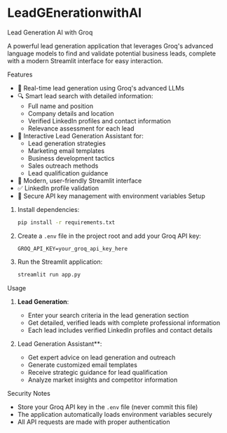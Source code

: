 # LeadGEnerationwithAI

Lead Generation AI with Groq

A powerful lead generation application that leverages Groq's advanced language models to find and validate potential business leads, complete with a modern Streamlit interface for easy interaction.

Features

- 🎯 Real-time lead generation using Groq's advanced LLMs
- 🔍 Smart lead search with detailed information:
  - Full name and position
  - Company details and location
  - Verified LinkedIn profiles and contact information
  - Relevance assessment for each lead
- 💬 Interactive Lead Generation Assistant for:
  - Lead generation strategies
  - Marketing email templates
  - Business development tactics
  - Sales outreach methods
  - Lead qualification guidance
- 🎨 Modern, user-friendly Streamlit interface
- ✅ LinkedIn profile validation
- 🔐 Secure API key management with environment variables
 Setup

1. Install dependencies:
   ```bash
   pip install -r requirements.txt
   ```
2. Create a `.env` file in the project root and add your Groq API key:
   ```env
   GROQ_API_KEY=your_groq_api_key_here
   ```
3. Run the Streamlit application:
   ```bash
   streamlit run app.py
   ```

Usage

1. **Lead Generation**:

   - Enter your search criteria in the lead generation section
   - Get detailed, verified leads with complete professional information
   - Each lead includes verified LinkedIn profiles and contact details

2. Lead Generation Assistant**:
   - Get expert advice on lead generation and outreach
   - Generate customized email templates
   - Receive strategic guidance for lead qualification
   - Analyze market insights and competitor information

 Security Notes

- Store your Groq API key in the `.env` file (never commit this file)
- The application automatically loads environment variables securely
- All API requests are made with proper authentication
